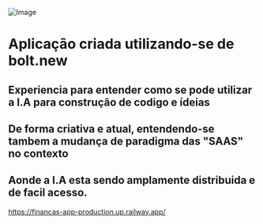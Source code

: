 ![Image](https://github.com/user-attachments/assets/b992ec75-ac4f-4a49-9204-4bb5dc37f7d7)


# Aplicação criada utilizando-se de bolt.new
## Experiencia para entender como se pode utilizar a I.A para construção de codigo e ídeias
## De forma criativa e atual, entendendo-se tambem a mudança de paradigma das "SAAS" no contexto
## Aonde a I.A esta sendo amplamente distribuida e de facil acesso.

https://financas-app-production.up.railway.app/
